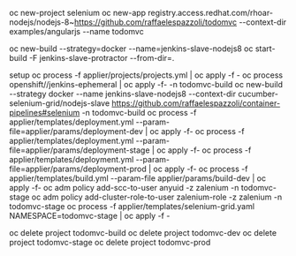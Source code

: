 oc new-project selenium
oc new-app registry.access.redhat.com/rhoar-nodejs/nodejs-8~https://github.com/raffaelespazzoli/todomvc --context-dir examples/angularjs --name todomvc

oc new-build --strategy=docker --name=jenkins-slave-nodejs8
oc start-build -F jenkins-slave-protractor --from-dir=.


setup
oc process -f applier/projects/projects.yml | oc apply -f -
oc process openshift//jenkins-ephemeral | oc apply -f- -n todomvc-build
oc new-build --strategy docker --name jenkins-slave-nodejs8 --context-dir cucumber-selenium-grid/nodejs-slave https://github.com/raffaelespazzoli/container-pipelines#selenium -n todomvc-build 
oc process -f applier/templates/deployment.yml --param-file=applier/params/deployment-dev | oc apply -f-
oc process -f applier/templates/deployment.yml --param-file=applier/params/deployment-stage | oc apply -f-
oc process -f applier/templates/deployment.yml --param-file=applier/params/deployment-prod | oc apply -f-
oc process -f applier/templates/build.yml --param-file applier/params/build-dev | oc apply -f-
oc adm policy add-scc-to-user anyuid -z zalenium -n todomvc-stage
oc adm policy add-cluster-role-to-user zalenium-role -z zalenium -n todomvc-stage
oc process -f applier/templates/selenium-grid.yaml NAMESPACE=todomvc-stage | oc apply -f -
 

oc delete project todomvc-build
oc delete project todomvc-dev
oc delete project todomvc-stage
oc delete project todomvc-prod